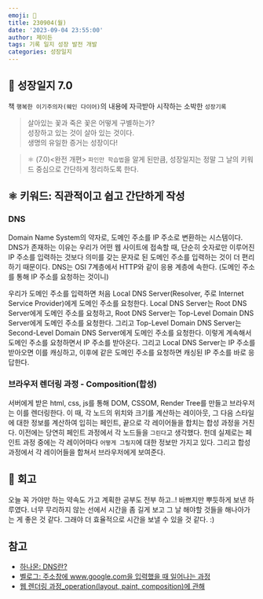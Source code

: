```yaml
---
emoji: 🌱
title: 230904(월)
date: '2023-09-04 23:55:00'
author: 제이든
tags: 기록 일지 성장 발전 개발
categories: 성장일지
---
```


## 🚤 성장일지 7.0

책 `행복한 이기주의자(웨인 다이어)`의 내용에 자극받아 시작하는 소박한 `성장기록`

> 살아있는 꽃과 죽은 꽃은 어떻게 구별하는가?<br/>
> 성장하고 있는 것이 살아 있는 것이다.<br/>
> 생명의 유일한 증거는 성장이다!

> ⚛ (7.0)<완전 개편> `파인만 학습법`을 알게 된만큼, 성장일지는 정말 그 날의 키워드 중심으로 간단하게 정리하도록 한다.

## ⚛️ 키워드: 직관적이고 쉽고 간단하게 작성

### DNS

Domain Name System의 약자로, 도메인 주소를 IP 주소로 변환하는 시스템이다. DNS가 존재하는 이유는 우리가 어떤 웹 사이트에 접속할 때, 단순히 숫자로만 이루어진 IP 주소를 입력하는 것보다 의미를 갖는 문자로 된 도메인 주소를 입력하는 것이 더 편리하기 때문이다. DNS는 OSI 7계층에서 HTTP와 같이 응용 계층에 속한다. (도메인 주소를 통해 IP 주소를 요청하는 것이니)

우리가 도메인 주소를 입력하면 처음 Local DNS Server(Resolver, 주로 Internet Service Provider)에게 도메인 주소를 요청한다. Local DNS Server는 Root DNS Server에게 도메인 주소를 요청하고, Root DNS Server는 Top-Level Domain DNS Server에게 도메인 주소를 요청한다. 그리고 Top-Level Domain DNS Server는 Second-Level Domain DNS Server에게 도메인 주소를 요청한다. 이렇게 계속해서 도메인 주소를 요청하면서 IP 주소를 받아온다. 그리고 Local DNS Server는 IP 주소를 받아오면 이를 캐싱하고, 이후에 같은 도메인 주소를 요청하면 캐싱된 IP 주소를 바로 응답한다.

### 브라우저 렌더링 과정 - Composition(합성)

서버에게 받은 html, css, js를 통해 DOM, CSSOM, Render Tree를 만들고 브라우저는 이를 렌더링한다. 이 때, 각 노드의 위치와 크기를 계산하는 레이아웃, 그 다음 스타일에 대한 정보를 계산하여 입히는 페인트, 끝으로 각 레이어들을 합치는 합성 과정을 거친다. 이전에는 당연히 페인트 과정에서 각 노드들을 `그린다`고 생각했다. 헌데 실제로는 페인트 과정 중에는 각 레이어마다 `어떻게 그릴지`에 대한 정보만 가지고 있다. 그리고 합성 과정에서 각 레이어들을 합쳐서 브라우저에게 보여준다. 

## 📝 회고

오늘 꼭 가야만 하는 약속도 가고 계획한 공부도 전부 하고..! 바쁘지만 뿌듯하게 보낸 하루였다. 너무 무리하지 않는 선에서 시간을 좀 길게 보고 그 날 해야할 것들을 해나아가는 게 좋은 것 같다. 그래야 더 효율적으로 시간을 보낼 수 있을 것 같다. :)

## 참고

- [하나몬: DNS란?](https://hanamon.kr/dns%EB%9E%80-%EB%8F%84%EB%A9%94%EC%9D%B8-%EB%84%A4%EC%9E%84-%EC%8B%9C%EC%8A%A4%ED%85%9C-%EA%B0%9C%EB%85%90%EB%B6%80%ED%84%B0-%EC%9E%91%EB%8F%99-%EB%B0%A9%EC%8B%9D%EA%B9%8C%EC%A7%80/)
- [벨로그: 주소창에 www.google.com을 입력했을 때 일어나는 과정](https://velog.io/@tnehd1998/%EC%A3%BC%EC%86%8C%EC%B0%BD%EC%97%90-www.google.com%EC%9D%84-%EC%9E%85%EB%A0%A5%ED%96%88%EC%9D%84-%EB%95%8C-%EC%9D%BC%EC%96%B4%EB%82%98%EB%8A%94-%EA%B3%BC%EC%A0%95)
- [웹 렌더링 과정_operation(layout, paint, composition)에 관해](https://choi95.tistory.com/166)

```toc

```
